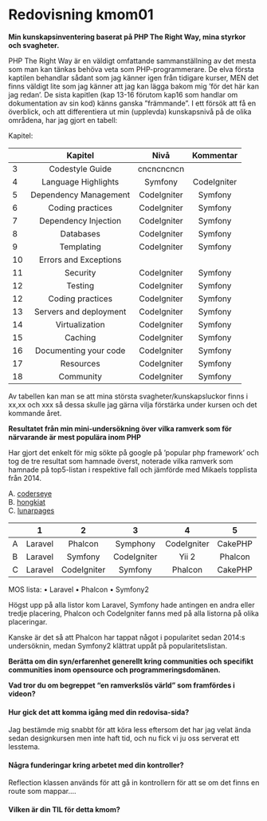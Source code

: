 ---
---
Redovisning kmom01
=========================

<!-- #### Gör din egen kunskapsinventering baserat på PHP The Right Way, berätta om dina styrkor och svagheter som du vill förstärka under kursen och det kommande året. -->
<strong>Min kunskapsinventering baserat på PHP The Right Way, mina styrkor och svagheter.</strong>

PHP The Right Way är en väldigt omfattande sammanställning av det mesta som man kan tänkas behöva veta som PHP-programmerare. De elva första kaptilen behandlar sådant som jag känner igen från tidigare kurser, MEN det finns väldigt lite som jag känner att jag kan lägga bakom mig ’för det här kan jag redan’. De sista kapitlen (kap 13-16 förutom kap16 som handlar om dokumentation av sin kod) känns ganska ”främmande”.
I ett försök att få en överblick, och att differentiera ut min (upplevda) kunskapsnivå på de olika områdena, har jag gjort en tabell:

Kapitel:


|   	|   Kapitel   	     |      Nivå      |      Kommentar   	                          |
|---	|:-----------------: |:--------------:|:---------------------------------------------:|
| 3 	| Codestyle Guide    |  cncncncncn  	
| 4 	| Language Highlights	|   Symfony   	| CodeIgniter 	|    Yii 2    	| Phalcon 	|
| 5 	| Dependency Management 	| CodeIgniter 	|   Symfony   	|   Phalcon   	| CakePHP 	|
| 6 	| Coding practices 	| CodeIgniter 	|   Symfony   	|   Phalcon   	| CakePHP 	|
| 7 	| Dependency Injection 	| CodeIgniter 	|   Symfony   	|   Phalcon   	| CakePHP 	|
| 8 	| Databases  	| CodeIgniter 	|   Symfony   	|   Phalcon   	| CakePHP 	|
| 9 	| Templating 	| CodeIgniter 	|   Symfony   	|   Phalcon   	| CakePHP 	|
| 10    | Errors and Exceptions|
| 11 	| Security 	| CodeIgniter 	|   Symfony   	|   Phalcon   	| CakePHP 	|
| 12	| Testing    | CodeIgniter 	|   Symfony   	|   Phalcon   	| CakePHP 	|
| 12	| Coding practices 	| CodeIgniter 	|   Symfony   	|   Phalcon   	| CakePHP 	|
| 13 	| Servers and deployment	| CodeIgniter 	|   Symfony   	|   Phalcon   	| CakePHP 	|
| 14 	| Virtualization 	| CodeIgniter 	|   Symfony   	|   Phalcon   	| CakePHP 	|
| 15 	| Caching 	| CodeIgniter 	|   Symfony   	|   Phalcon   	| CakePHP 	|
| 16 	| Documenting your code 	| CodeIgniter 	|   Symfony   	|   Phalcon   	| CakePHP 	|
| 17 	| Resources 	| CodeIgniter 	|   Symfony   	|   Phalcon   	| CakePHP 	|
| 18 	| Community 	| CodeIgniter 	|   Symfony   	|   Phalcon   	| CakePHP 	|



<!-- 1. Welcome
Translations
How to Contribute
Spread the Word!
2. Getting Started
Use the Current Stable Version (7.2)
Built-in Web Server
Mac Setup
Windows Setup
Common Directory Structure
3. Code Style Guide
4. Language Highlights
Programming Paradigms
Namespaces
Standard PHP Library
Command Line Interface
Xdebug
5. Dependency Management
Composer and Packagist
PEAR
6. Coding Practices
The Basics
Date and Time
Design Patterns
Working with UTF-8
Internationalization and Localization
7. Dependency Injection
Basic Concept
Complex Problem
Containers
Further Reading
8. Databases
MySQL Extension
PDO Extension
Interacting with Databases
Abstraction Layers
9. Templating
Benefits
Plain PHP Templates
Compiled Templates
Further Reading
10. Errors and Exceptions
Errors
Exceptions
11. Security
Web Application Security
Password Hashing
Data Filtering
Configuration Files
Register Globals
Error Reporting
12. Testing
Test Driven Development
Behavior Driven Development
Complementary Testing Tools
13. Servers and Deployment
Platform as a Service (PaaS)
Virtual or Dedicated Servers
Shared Servers
Building Your Application
14. Virtualization
Vagrant
Docker
15. Caching
Opcode Cache
Object Caching
16. Documenting your Code
PHPDoc
17. Resources
From the Source
People to Follow
Mentoring
PHP PaaS Providers
Frameworks
Components
Other Useful Resources
Video Tutorials
Books
18. Community
User Groups
Conferences
Elephpants
Credits -->


Av tabellen kan man se att mina största svagheter/kunskapsluckor finns i xx,xx och xxx så dessa skulle jag gärna vilja förstärka under kursen och det kommande året.


<!-- #### Vilket blev resultatet från din mini-undersökning om vilka ramverk som för närvarande är mest populära inom PHP (ange källa var du fann informationen)? -->

<strong>Resultatet från min mini-undersökning över vilka ramverk som för närvarande är mest populära inom PHP</strong>

Har gjort det enkelt för mig sökte på google på ’popular php framework’ och tog de tre resultat som hamnade överst, noterade vilka ramverk som hamnade på top5-listan i respektive fall och jämförde med Mikaels topplista från 2014.

A. [coderseye](https://coderseye.com/best-php-frameworks-for-web-developers/)  
B. [hongkiat](https://www.hongkiat.com/blog/best-php-frameworks/)   
C. [lunarpages](https://lunarpages.com/most-popular-php-frameworks-of-2018/)


|   	|    1    	|      2      	|      3      	|      4      	|    5    	|
|---	|:-------:	|:-----------:	|:-----------:	|:-----------:	|:-------:	|
| A 	| Laravel 	|   Phalcon   	|   Symphony  	| CodeIgniter 	| CakePHP 	|
| B 	| Laravel 	|   Symfony   	| CodeIgniter 	|    Yii 2    	| Phalcon 	|
| C 	| Laravel 	| CodeIgniter 	|   Symfony   	|   Phalcon   	| CakePHP 	|


MOS lista: •	Laravel
•	Phalcon
•	Symfony2


Högst upp på alla listor kom Laravel, Symfony hade antingen en andra eller tredje placering, Phalcon och CodeIgniter fanns med på alla listorna på olika placeringar.


Kanske är det så att Phalcon har tappat något i popularitet sedan 2014:s undersöknin, medan Symfony2 klättrat uppåt på popularitetslistan.





<strong>Berätta om din syn/erfarenhet generellt kring communities och specifikt communities inom opensource och programmeringsdomänen.</strong>

<!-- Min enda erfarenhet av en community utanför dbwebb är nog stackoverflow, jag imponeras av all den kunskap som finns där, men slås också av den arroganta, ofta nedlåtande ton som vissa har gentemot frågeställare och 'inläggare', så egentligen borde jag väl inte bli förvånad av vad som framkom i videon .... Kanske är det så att människor som brinner för något (och i och för sig är väldigt duktiga) kanske glömmer bort att/inte tycker sig behöva visa takt och god ton.  
Dbwebb communityn (dvs gitterchattarna) verkar överlag ha en 'snällare' ton, undantaget vissa inidvider som verkar ha en grandios självbild (jag tycker inte att det är en elevs uppgift att tala om för en annan  student att "den inte hör hemma här" )    -->

<strong>Vad tror du om begreppet “en ramverkslös värld” som framfördes i videon?</strong>

<!-- Som jag förstått det så var föreläsaren av den åsikten att vi borde röra oss bort från ramverksspecifika lösningar och istället bygga upp fristånde applikationer som använder sig av ett lib fristående (php) moduler som klisras samman av ett lim (som då INTE ska vara ett specifikt ramverk). Föreläsaren som jobbade för PHP-fig som sätter standarder för olika interface(och symfony?). Jag har nog inte kunskap att bedöma om det är realistiskt men om jag skulle gissa på något så kommer det nog alltid finnas ramverk, dels pga av det finns trots allt en marknad för att många vill ha något att hänga upp sin kod på, och dels för att det alltid kommer finnas utvecklare som kanske i viss mån vill 'uppfinna hjulet på nytt' för att få kontroll över allt och för glädjen i att kunna säga att 'det här har jag gjort alldeles själv'.-->

#### Hur gick det att komma igång med din redovisa-sida?

Jag bestämde mig snabbt för att köra less eftersom det har jag velat ända sedan designkursen men inte haft tid, och nu fick vi ju oss serverat ett lesstema.

#### Några funderingar kring arbetet med din kontroller?

Reflection klassen används för att gå in kontrollern för att se om det finns en route som mappar....

#### Vilken är din TIL för detta kmom?
